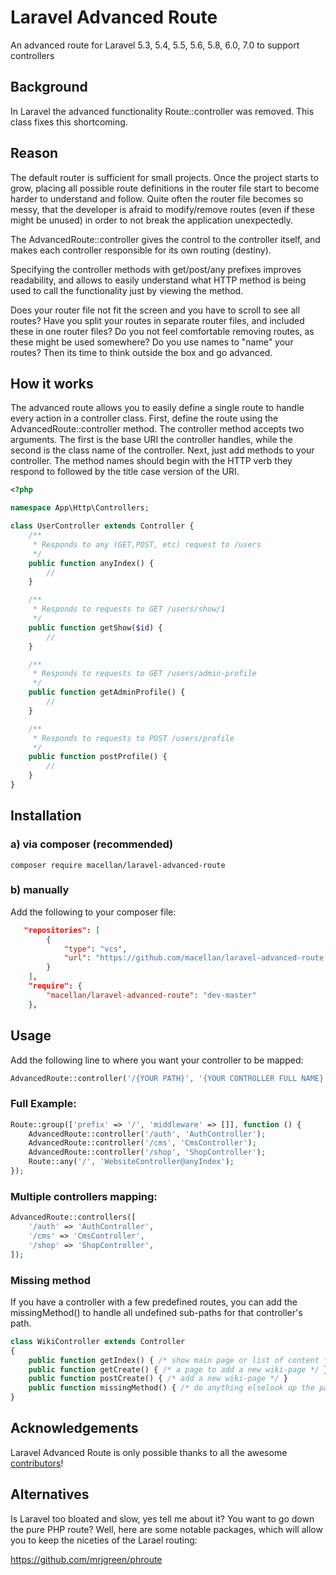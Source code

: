 # Laravel Advanced Route

An advanced route for Laravel 5.3, 5.4, 5.5, 5.6, 5.8, 6.0, 7.0 to support controllers

## Background

In Laravel the advanced functionality Route::controller was removed.
This class fixes this shortcoming.

## Reason

The default router is sufficient for small projects. Once the project starts to grow, placing all possible route definitions in the router file start to become harder to understand and follow. Quite often the router file becomes so messy, that the developer is afraid to modify/remove routes (even if these might be unused) in order to not break the application unexpectedly.

The AdvancedRoute::controller gives the control to the controller itself, and makes each controller responsible for its own routing (destiny).

Specifying the controller methods with get/post/any prefixes improves readability, and allows to easily understand what HTTP method is being used to call the functionality just by viewing the method.

Does your router file not fit the screen and you have to scroll to see all routes? Have you split your routes in separate router files, and included these in one router files? Do you not feel comfortable removing routes, as these might be used somewhere? Do you use names to "name" your routes? Then its time to think outside the box and go advanced.

## How it works

The advanced route allows you to easily define a single route to handle every action in a controller class. First, define the route using the AdvancedRoute::controller method. The controller method accepts two arguments. The first is the base URI the controller handles, while the second is the class name of the controller. Next, just add methods to your controller. The method names should begin with the HTTP verb they respond to followed by the title case version of the URI.

```php
<?php

namespace App\Http\Controllers;

class UserController extends Controller {
    /**
     * Responds to any (GET,POST, etc) request to /users
     */
    public function anyIndex() {
        //
    }

    /**
     * Responds to requests to GET /users/show/1
     */
    public function getShow($id) {
        //
    }

    /**
     * Responds to requests to GET /users/admin-profile
     */
    public function getAdminProfile() {
        //
    }

    /**
     * Responds to requests to POST /users/profile
     */
    public function postProfile() {
        //
    }
}
```

## Installation

### a) via composer (recommended)

```console
composer require macellan/laravel-advanced-route
```

### b) manually

Add the following to your composer file:

```json
   "repositories": [
        {
            "type": "vcs",
            "url": "https://github.com/macellan/laravel-advanced-route.git"
        }
    ],
    "require": {
        "macellan/laravel-advanced-route": "dev-master"
    },
```

## Usage

Add the following line to where you want your controller to be mapped:

```php
AdvancedRoute::controller('/{YOUR PATH}', '{YOUR CONTROLLER FULL NAME}');
```

### Full Example:

```php
Route::group(['prefix' => '/', 'middleware' => []], function () {
    AdvancedRoute::controller('/auth', 'AuthController');
    AdvancedRoute::controller('/cms', 'CmsController');
    AdvancedRoute::controller('/shop', 'ShopController');
    Route::any('/', 'WebsiteController@anyIndex');
});
```

### Multiple controllers mapping:

```php
AdvancedRoute::controllers([
    '/auth' => 'AuthController',
    '/cms' => 'CmsController',
    '/shop' => 'ShopController',
]);
```

### Missing method

If you have a controller with a few predefined routes, you can add the missingMethod() to handle all undefined sub-paths for that controller's path.

```php
class WikiController extends Controller
{
    public function getIndex() { /* show main page or list of content */ }
    public function getCreate() { /* a page to add a new wiki-page */ }
    public function postCreate() { /* add a new wiki-page */ }
    public function missingMethod() { /* do anything elselook up the path in the wiki-database */ }
}
```

## Acknowledgements

Laravel Advanced Route is only possible thanks to all the awesome [contributors](https://github.com/macellan/laravel-advanced-route/graphs/contributors)!

## Alternatives

Is Laravel too bloated and slow, yes tell me about it? You want to go down the pure PHP route? Well, here are some notable packages, which will allow you to keep the niceties of the Larael routing:

<https://github.com/mrjgreen/phroute>
